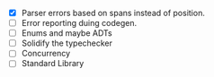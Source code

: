 
- [x] Parser errors based on spans instead of position.
- [ ] Error reporting duing codegen.
- [ ] Enums and maybe ADTs
- [ ] Solidify the typechecker
- [ ] Concurrency
- [ ] Standard Library
